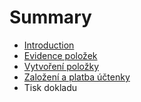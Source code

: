 # Summary

* [Introduction](README.md)
* [Evidence položek](inventory.md)
* [Vytvoření položky](inventory/create.md)
* [Založení a platba účtenky](inventory/create.md)
* Tisk dokladu

